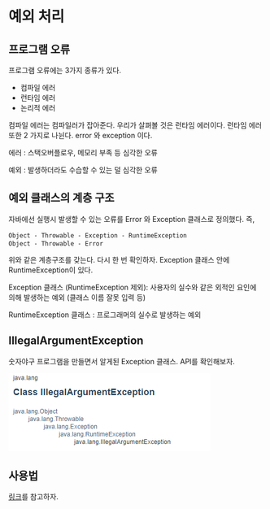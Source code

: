 # 예외 처리

## 프로그램 오류

프로그램 오류에는 3가지 종류가 있다.

* 컴파일 에러
* 런타임 에러
* 논리적 에러

컴파일 에러는 컴파일러가 잡아준다. 우리가 살펴볼 것은 런타임 에러이다. 런타임 에러또한 2 가지로 나뉜다. error 와 exception 이다. 

에러 : 스택오버플로우, 메모리 부족 등 심각한 오류

예외 : 발생하더라도 수습할 수 있는 덜 심각한 오류

## 예외 클래스의 계층 구조

자바에선 실행시 발생할 수 있는 오류를 Error 와 Exception 클래스로 정의했다. 즉,

    Object - Throwable - Exception - RuntimeException
    Object - Throwable - Error

위와 같은 계층구조를 갖는다. 다시 한 번 확인하자. Exception 클래스 안에 RuntimeException이 있다.

Exception 클래스 (RuntimeException 제외): 사용자의 실수와 같은 외적인 요인에 의해 발생하는 예외 (클래스 이름 잘못 입력 등)

RuntimeException 클래스 : 프로그래머의 실수로 발생하는 예외

## IllegalArgumentException

숫자야구  프로그램을 만들면서 알게된 Exception 클래스. API를 확인해보자.

![](/img/exception_1.PNG)

## 사용법

[링크](https://fakegrowthup.tistory.com/401?category=984746)를 참고하자. 